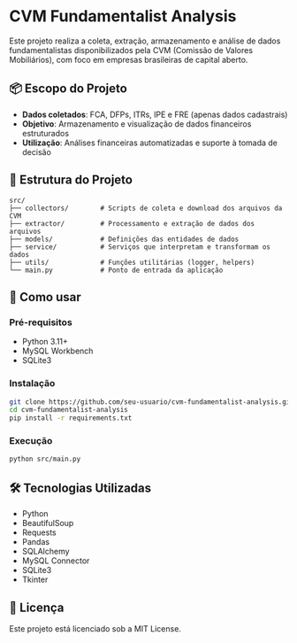 # CVM Fundamentalist Analysis

Este projeto realiza a coleta, extração, armazenamento e análise de dados fundamentalistas disponibilizados pela CVM (Comissão de Valores Mobiliários), com foco em empresas brasileiras de capital aberto.

## 📦 Escopo do Projeto

- **Dados coletados**: FCA, DFPs, ITRs, IPE e FRE (apenas dados cadastrais)
- **Objetivo**: Armazenamento e visualização de dados financeiros estruturados
- **Utilização**: Análises financeiras automatizadas e suporte à tomada de decisão

## 🧱 Estrutura do Projeto

```
src/
├── collectors/        # Scripts de coleta e download dos arquivos da CVM
├── extractor/         # Processamento e extração de dados dos arquivos
├── models/            # Definições das entidades de dados
├── service/           # Serviços que interpretam e transformam os dados
├── utils/             # Funções utilitárias (logger, helpers)
└── main.py            # Ponto de entrada da aplicação
```

## 🚀 Como usar

### Pré-requisitos

- Python 3.11+
- MySQL Workbench
- SQLite3

### Instalação

```bash
git clone https://github.com/seu-usuario/cvm-fundamentalist-analysis.git
cd cvm-fundamentalist-analysis
pip install -r requirements.txt
```

### Execução

```bash
python src/main.py
```

## 🛠 Tecnologias Utilizadas

- Python
- BeautifulSoup
- Requests
- Pandas
- SQLAlchemy
- MySQL Connector
- SQLite3
- Tkinter

## 📄 Licença

Este projeto está licenciado sob a MIT License.
